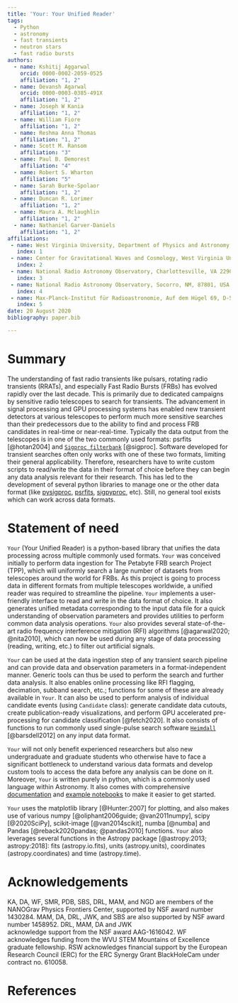 ```yaml
---
title: 'Your: Your Unified Reader'
tags:
  - Python
  - astronomy
  - fast transients
  - neutron stars
  - fast radio bursts
authors:
  - name: Kshitij Aggarwal
    orcid: 0000-0002-2059-0525
    affiliation: "1, 2" 
  - name: Devansh Agarwal
    orcid: 0000-0003-0385-491X
    affiliation: "1, 2"
  - name: Joseph W Kania
    affiliation: "1, 2"
  - name: William Fiore
    affiliation: "1, 2"
  - name: Reshma Anna Thomas
    affiliation: "1, 2"
  - name: Scott M. Ransom
    affiliation: "3"
  - name: Paul B. Demorest
    affiliation: "4"
  - name: Robert S. Wharton
    affiliation: "5" 
  - name: Sarah Burke-Spolaor
    affiliation: "1, 2"
  - name: Duncan R. Lorimer
    affiliation: "1, 2"
  - name: Maura A. Mclaughlin
    affiliation: "1, 2"
  - name: Nathaniel Garver-Daniels
    affiliation: "1, 2"
affiliations:
 - name: West Virginia University, Department of Physics and Astronomy, P. O. Box 6315, Morgantown 26506, WV, USA
   index: 1
 - name: Center for Gravitational Waves and Cosmology, West Virginia University, Chestnut Ridge Research Building, Morgantown 26506, WV, USA
   index: 2
 - name: National Radio Astronomy Observatory, Charlottesville, VA 22903, USA
   index: 3
 - name: National Radio Astronomy Observatory, Socorro, NM, 87801, USA
   index: 4
 - name: Max-Planck-Institut für Radioastronomie, Auf dem Hügel 69, D-53121 Bonn, Germany
   index: 5
date: 20 August 2020
bibliography: paper.bib

---
```



# Summary
The understanding of fast radio transients like pulsars, rotating radio transients (RRATs), and especially Fast Radio Bursts (FRBs) 
has evolved rapidly over the last decade. This is primarily due to dedicated campaigns by sensitive radio telescopes to 
search for transients. 
The advancement in signal processing and GPU processing systems has enabled new transient detectors at various 
telescopes to perform much more sensitive searches than their predecessors due to the ability to find and process FRB 
candidates in real-time or near-real-time. Typically the data output from the telescopes is in one of the two commonly
 used formats: psrfits [@hotan2004] and [`Sigproc filterbank`](http://sigproc.sourceforge.net/) [@sigproc]. Software developed for
  transient searches often only works with one of these two formats, limiting their general applicability. 
  Therefore, researchers have to write custom scripts to read/write the data in their format of choice before 
  they can begin any data analysis relevant for their 
 research. This has led to the development of several python libraries to manage one or the other data format (like 
 [pysigproc](https://github.com/demorest/pysigproc), 
[psrfits](https://github.com/scottransom/presto/blob/master/python/presto/psrfits.py), 
[sigpyproc](https://github.com/FRBs/sigpyproc3), etc). Still, no general tool exists which can work across data formats.


# Statement of need 
`Your` (Your Unified Reader) is a python-based library that unifies the data processing across multiple commonly 
used formats. `Your` was conceived initially to perform data ingestion for The Petabyte FRB search Project (TPP), which 
will uniformly search a large number of datasets from telescopes around the world for FRBs. As this 
project is going to process data in different formats from multiple telescopes worldwide, a unified reader was 
required to streamline the pipeline. `Your` implements a user-friendly interface to read and write in the data format 
of choice. It also generates unified metadata corresponding to the input data file for a quick 
understanding of observation parameters and provides utilities to perform common data analysis operations. `Your` also 
provides several state-of-the-art radio frequency interference mitigation (RFI) algorithms [@agarwal2020; @nita2010], which 
can now be used during any stage of data processing (reading, writing, etc.) to filter out artificial signals.

`Your` can be used at the data ingestion step of any transient search pipeline and can provide data and observation 
parameters in a format-independent manner. Generic tools can thus be used to perform the search and further data 
analysis. It also enables online processing like RFI flagging, decimation, subband search, etc.; functions for some 
of these are already available in `Your`. It can also be used to perform analysis of individual candidate events (using 
`Candidate` class): generate candidate data cutouts, create publication-ready visualizations, and perform GPU accelerated 
pre-processing for candidate classification [@fetch2020]. It also consists of functions to run commonly used single-pulse search 
software [`Heimdall`](https://sourceforge.net/projects/heimdall-astro/) [@barsdell2012] on any input data format.

`Your` will not only benefit experienced researchers but also new undergraduate and graduate students who otherwise 
have to face a significant bottleneck to understand various data formats and develop custom tools
to access the data before any analysis can be done on it. Moreover, `Your` is written purely in python, which is a 
commonly used language within Astronomy. It also comes with comprehensive 
[documentation](https://thepetabyteproject.github.io/your/) and 
[example notebooks](https://github.com/thepetabyteproject/your/tree/master/examples) to make it easier to get started.
 

`Your` uses the matplotlib library [@Hunter:2007] for plotting, and also makes use of various 
numpy [@oliphant2006guide; @van2011numpy], scipy [@2020SciPy], scikit-image [@van2014scikit], numba [@numba] and 
Pandas [@reback2020pandas; @pandas2010] functions. `Your` also leverages several functions in the 
Astropy package [@astropy:2013; astropy:2018]: fits (astropy.io.fits), units (astropy.units), 
coordinates (astropy.coordinates) and time (astropy.time). 


# Acknowledgements
KA, DA, WF, SMR, PDB, SBS, DRL, MAM, and NGD are members of the NANOGrav Physics Frontiers Center, supported by NSF 
award number 1430284. MAM, DA, DRL, JWK, and SBS are also supported by NSF award number 1458952. DRL, MAM, DA and JWK  
acknowledge support from the NSF award AAG-1616042. WF acknowledges funding from the WVU STEM Mountains of Excellence 
graduate fellowship. RSW acknowledges financial support by the European Research Council (ERC) for the ERC Synergy 
Grant BlackHoleCam under contract no. 610058.

# References
